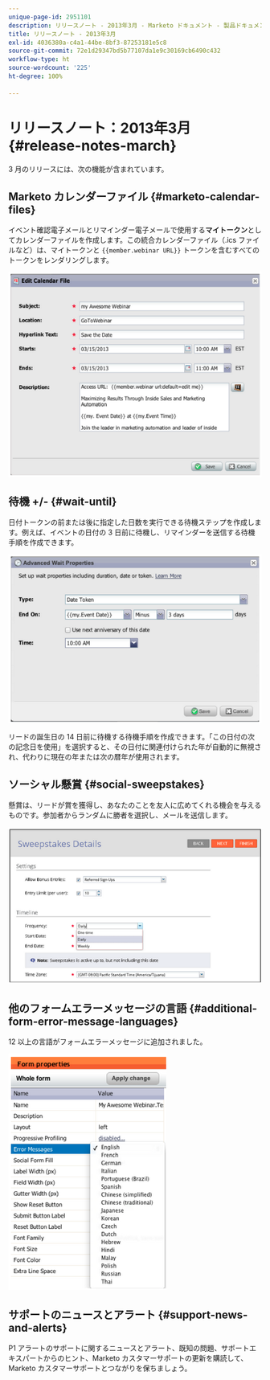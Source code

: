 ```yaml
---
unique-page-id: 2951101
description: リリースノート - 2013年3月 - Marketo ドキュメント - 製品ドキュメント
title: リリースノート - 2013年3月
exl-id: 4036380a-c4a1-44be-8bf3-87253181e5c8
source-git-commit: 72e1d29347bd5b77107da1e9c30169cb6490c432
workflow-type: ht
source-wordcount: '225'
ht-degree: 100%

---
```


# リリースノート：2013年3月 {#release-notes-march}

3 月のリリースには、次の機能が含まれています。

## Marketo カレンダーファイル {#marketo-calendar-files}

イベント確認電子メールとリマインダー電子メールで使用する&#x200B;**マイトークン**&#x200B;としてカレンダーファイルを作成します。この統合カレンダーファイル（.ics ファイルなど）は、マイトークンと `{{member.webinar URL}}` トークンを含むすべてのトークンをレンダリングします。

![](assets/image2014-9-22-15-3a35-3a24.png)

## 待機 +/- {#wait-until}

日付トークンの前または後に指定した日数を実行できる待機ステップを作成します。例えば、イベントの日付の 3 日前に待機し、リマインダーを送信する待機手順を作成できます。

![](assets/image2014-9-22-15-3a35-3a44.png)

リードの誕生日の 14 日前に待機する待機手順を作成できます。「この日付の次の記念日を使用」を選択すると、その日付に関連付けられた年が自動的に無視され、代わりに現在の年または次の暦年が使用されます。

## ソーシャル懸賞 {#social-sweepstakes}

懸賞は、リードが賞を獲得し、あなたのことを友人に広めてくれる機会を与えるものです。参加者からランダムに勝者を選択し、メールを送信します。

![](assets/image2014-9-22-15-3a36-3a55.png)

## 他のフォームエラーメッセージの言語 {#additional-form-error-message-languages}

12 以上の言語がフォームエラーメッセージに追加されました。

![](assets/image2014-9-22-15-3a37-3a25.png)

## サポートのニュースとアラート {#support-news-and-alerts}

P1 アラートのサポートに関するニュースとアラート、既知の問題、サポートエキスパートからのヒント、Marketo カスタマーサポートの更新を購読して、Marketo カスタマーサポートとつながりを保ちましょう。
